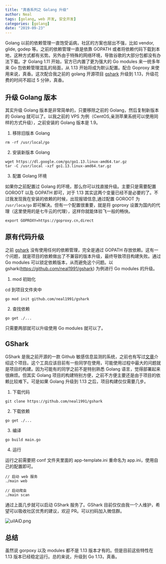 ```yaml
---
title: "真香系列之 Golang 升级"
author: Neal
tags: [golang, web 开发, 安全开发]
categories: [golang]
date: "2019-09-23" 
---
```


Golang 以前的依赖管理一直饱受诟病，社区的方案也层出不强，比如 vendor, glide, godep 等。之前的依赖管理一直是依靠 GOPATH 或者将依赖代码下载到本地，这种方式都有劣势。另外由于特殊的网络环境，导致谷歌的大部分包都没有办法下载。才 Golang 1.11 开始，官方已内置了更为强大的 Go modules 来一统多年来 Go 包依赖管理混乱的局面，从 1.13 开始将成为默认配置。配合 Goproxy 来使用来说，真香。这次配合我之前的 golang 开源项目 [gshark](https://github.com/neal1991/gshark) 升级到 1.13，升级花费的时间不超过 5 分钟，真香。

## 升级 Golang 版本

其实升级 Golang 版本是非常简单的，只要移除之前的 Golang，然后复制新版本的 Golang 就可以了。以我之前的 VPS 为例（CentOS,亲测苹果系统可以使用同样的方式升级），之前安装的 Golang 版本是 1.9。

1. 移除旧版本 Golang

```
rm -rf /usr/local/go
```
2. 安装新版本 Golang

```
wget https://dl.google.com/go/go1.13.linux-amd64.tar.gz
tar -C /usr/local -xzf go1.13.linux-amd64.tar.gz
```
3. 配置 Golang 环境

如果你之前配置过 Golang 的环境，那么你可以找直接升级。主要只是需要配置 GOROOT 以及 GOPATH 即可，对于 1.13 其实这两个变量已经不是必要的了。不过我发现我在安装的依赖的时候，出现报错信息,通过配置 GOROOT 为 `/usr/loca/go` 即可解决。但有一个配置很重要，就是将 goproxy 设置为国内的代理（这里使用的是七牛云的代理），这样你就能体验飞一般的畅快。

```
export GOPROXY=https://goproxy.cn,direct
```

## 原有代码升级

之前 [gshark](https://github.com/neal1991/gshark) 没有使用任何的依赖管理，完全是通过 GOPATH 存放依赖。这有一个问题，就是项目的依赖做出了不兼容的版本升级，最终导致项目构建失败。通过 Go modules 可以锁定依赖版本，从而避免这个问题。以 gshark(https://github.com/neal1991/gshark) 为例进行 Go modules 的升级。

1. mod 初始化

cd 到项目文件夹中

```
go mod init github.com/neal1991/gshark
```

2. 查找依赖

```
go get ./...
```

只需要两部就可以升级使用 Go modules 就可以了。


## GShark

GShark 是我之前开源的一款 Github 敏感信息监测的系统，之前也有写过[文章](https://mp.weixin.qq.com/s?src=11&timestamp=1569238467&ver=1870&signature=a*PjTnhB8*Dvc1*Xn-4Vom-nY*CUTPmDAKfphYD4pUr7vGsW0KGcZQikkEqUY6nkEgTIAIP5TteLbgECjBskQdJiO8Wc3B4RTNRSc2OAsThOwAGTtITMivnFEYqlYtFv&new=1)介绍这个项目。这个工具应该目前有一些同学在使用，可能使用过程中最大的问题就是项目的构建。因为可能有的同学之前不是特别熟悉 Golang 语言，觉得部署起来很麻烦。但其实 Golang 项目的构建特别方便，之前不方便主要还是由于项目的依赖比较难下。可是如果 Golang 升级到 1.13 之后，项目构建仅仅需要几步。

1. 下载代码

```
git clone https://github.com/neal1991/gshark
```

2. 下载依赖

```
go get ./...
```

3. 编译

```
go build main.go
```

4. 运行

运行之前需要把 conf 文件夹里面的 app-template.ini 重命名为 app.ini，使用自己的配置即可。

```
// 启动 web 服务
./main web

// 启动爬虫
./main scan
```

通过上面几步就可以启动 GShark 服务了。GShark 目前仅仅由我一个人维护，希望可以吸收社区优秀的建议，欢迎 PR。可以扫码加入微信群。

![uiIAiD.png](https://s2.ax1x.com/2019/09/23/uiIAiD.png)

## 总结

虽然说 gorpoxy 以及 modules 都不是 1.13 版本才有的。但是目前这些特性在 1.13 版本已经稳定运行。总的来说，升级到 Go 1.13，真香。


